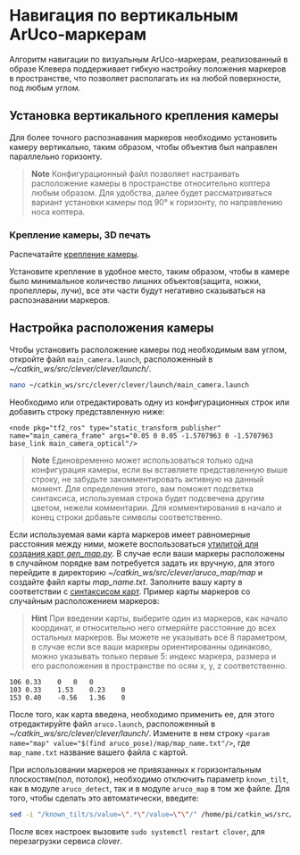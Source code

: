 # Навигация по вертикальным ArUco-маркерам

Алгоритм навигации по визуальным ArUco-маркерам, реализованный в образе Клевера поддерживает гибкую настройку положения маркеров в пространстве, что позволяет располагать их на любой поверхности, под любым углом.

## Установка вертикального крепления камеры

Для более точного распознавания маркеров необходимо установить камеру вертикально, таким образом, чтобы объектив был направлен параллельно горизонту.

> **Note** Конфигурационный файл позволяет настраивать расположение камеры в пространстве относительно коптера любым образом. Для удобства, далее будет рассматриваться вариант установки камеры под 90° к горизонту, по направлению носа коптера.

### Крепление камеры, 3D печать

Распечатайте [крепление камеры](models.html#клевер-3).

Установите крепление в удобное место, таким образом, чтобы в камере было минимальное количество лишних объектов(защита, ножки, пропеллеры, лучи), все эти части будут негативно сказываться на распознавании маркеров.

## Настройка расположения камеры

Чтобы установить расположение камеры под необходимым вам углом, откройте файл `main_camera.launch`, расположенный в *~/catkin_ws/src/clever/clever/launch/*.

```bash
nano ~/catkin_ws/src/clever/clever/launch/main_camera.launch
```

Необходимо или отредактировать одну из конфигурационных строк или добавить строку представленную ниже:

```
<node pkg="tf2_ros" type="static_transform_publisher" name="main_camera_frame" args="0.05 0 0.05 -1.5707963 0 -1.5707963 base_link main_camera_optical"/>
```

> **Note** Единовременно может использоваться только одна конфигурация камеры, если вы вставляете представленную выше строку, не забудьте закомментировать активную на данный момент. Для определения этого, вам поможет подсветка синтаксиса, используемая строка будет подсвечена другим цветом, нежели комментарии. Для комментирования в начало и конец строки добавьте символы *<!-- и -->* соответственно.

Если используемая вами карта маркеров имеет равномерные расстояния между ними, можете воспользоваться [утилитой для создания карт *gen_map.py*](aruco_map.html#настройка-карты-маркеров). В случае если ваши маркеры расположены в случайном порядке вам потребуется задать их вручную, для этого перейдите в директорию *~/catkin_ws/src/clever/aruco_map/map* и создайте файл карты *map_name.txt*. Заполните вашу карту в соответствии с [синтаксисом карт](aruco_map.html#настройка-карты-маркеров). Пример карты маркеров со случайным расположением маркеров:

> **Hint** При введении карты, выберите один из маркеров, как начало координат, и относительно него отмеряйте расстояние до всех остальных маркеров. Вы можете не указывать все 8 параметром, в случае если все ваши маркеры ориентированны одинаково, можно указывать только первые 5: индекс маркера, размера и его расположения в пространстве по осям x, y, z соответственно.

```
106 0.33    0   0   0
103 0.33    1.53    0.23    0
153 0.40    -0.56   1.36    0
```

После того, как карта введена, необходимо применить ее, для этого отредактируйте файл `aruco.launch`, расположенный в *~/catkin_ws/src/clever/clever/launch/*. Измените в нем строку `<param name="map" value="$(find aruco_pose)/map/map_name.txt"/>`, где `map_name.txt` название вашего файла с картой.

При использовании маркеров не привязанных к горизонтальным плоскостям(пол, потолок), необходимо отключить параметр `known_tilt`, как в модуле `aruco_detect`, так и в модуле `aruco_map` в том же файле. Для того, чтобы сделать это автоматически, введите:

```bash
sed -i "/known_tilt/s/value=\".*\"/value=\"\"/" /home/pi/catkin_ws/src/clever/clever/launch/aruco.launch
```

После всех настроек вызовите `sudo systemctl restart clover`, для перезагрузки сервиса *clover*.
